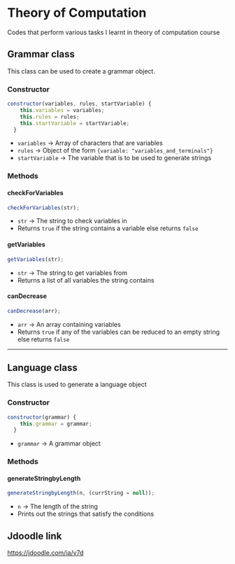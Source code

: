 # Theory of Computation

Codes that perform various tasks I learnt in theory of computation course

## Grammar class

This class can be used to create a grammar object.

### Constructor

```js
constructor(variables, rules, startVariable) {
    this.variables = variables;
    this.rules = rules;
    this.startVariable = startVariable;
  }
```

- `variables` -> Array of characters that are variables
- `rules` -> Object of the form `{variable: "variables_and_terminals"}`
- `startVariable` -> The variable that is to be used to generate strings

### Methods

#### checkForVariables

```js
checkForVariables(str);
```

- `str` -> The string to check variables in
- Returns `true` if the string contains a variable else returns `false`

#### getVariables

```js
getVariables(str);
```

- `str` -> The string to get variables from
- Returns a list of all variables the string contains

#### canDecrease

```js
canDecrease(arr);
```

- `arr` -> An array containing variables
- Returns `true` if any of the variables can be reduced to an empty string else returns `false`

---

## Language class

This class is used to generate a language object

### Constructor

```js
constructor(grammar) {
    this.grammar = grammar;
  }
```

- `grammar` -> A grammar object

### Methods

#### generateStringbyLength

```js
generateStringbyLength(n, (currString = null));
```

- `n` -> The length of the string
- Prints out the strings that satisfy the conditions

## Jdoodle link

<https://jdoodle.com/ia/v7d>

